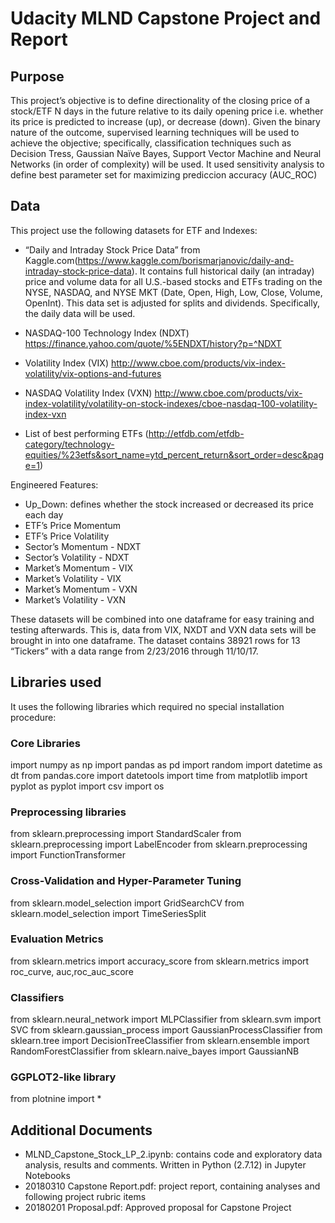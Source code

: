 # Udacity MLND Capstone Project and Report
## Purpose
This project’s objective is to define directionality of the closing price of a stock/ETF N days in the future relative to its daily opening price i.e. whether its price is predicted to increase (up), or decrease (down). Given the binary nature of the outcome, supervised learning techniques will be used to achieve the objective; specifically, classification techniques such as Decision Tress, Gaussian Naïve Bayes, Support Vector Machine and Neural Networks (in order of complexity) will be used. It used sensitivity analysis to define best parameter set for maximizing prediccion accuracy (AUC_ROC)


## Data
This project use the following datasets for ETF and Indexes:
* “Daily and Intraday Stock Price Data” from Kaggle.com(https://www.kaggle.com/borismarjanovic/daily-and-intraday-stock-price-data). It contains full historical daily (an intraday) price and volume data for all U.S.-based stocks and ETFs trading on the NYSE, NASDAQ, and NYSE MKT (Date, Open, High, Low, Close, Volume, OpenInt). This data set is adjusted for splits and dividends. Specifically, the daily data will be used.

* NASDAQ-100 Technology Index (NDXT) https://finance.yahoo.com/quote/%5ENDXT/history?p=^NDXT
* Volatility Index (VIX) http://www.cboe.com/products/vix-index-volatility/vix-options-and-futures
* NASDAQ Volatility Index (VXN) http://www.cboe.com/products/vix-index-volatility/volatility-on-stock-indexes/cboe-nasdaq-100-volatility-index-vxn

* List of best performing ETFs (http://etfdb.com/etfdb-category/technology-equities/%23etfs&sort_name=ytd_percent_return&sort_order=desc&page=1)

Engineered Features:
* Up_Down: defines whether the stock increased or decreased its price each day
* ETF’s Price Momentum
* ETF’s Price Volatility
* Sector’s Momentum - NDXT
* Sector’s Volatility - NDXT
* Market’s Momentum - VIX
* Market’s Volatility - VIX
* Market’s Momentum - VXN
* Market’s Volatility - VXN

These datasets will be combined into one dataframe for easy training and testing afterwards. This is, data from VIX, NXDT and VXN data sets will be brought in into one dataframe. The dataset contains 38921 rows for 13 “Tickers” with a data range from 2/23/2016 through 11/10/17.

## Libraries used
It uses the following libraries which required no special installation procedure:
### Core Libraries
import numpy as np 
import pandas as pd 
import random
import datetime as dt
from pandas.core import datetools
import time
from matplotlib import pyplot as pyplot
import csv
import os

### Preprocessing libraries
from sklearn.preprocessing import StandardScaler
from sklearn.preprocessing import LabelEncoder
from sklearn.preprocessing import FunctionTransformer

### Cross-Validation and Hyper-Parameter Tuning
from sklearn.model_selection import GridSearchCV
from sklearn.model_selection import TimeSeriesSplit

### Evaluation Metrics
from sklearn.metrics import accuracy_score
from sklearn.metrics import roc_curve, auc,roc_auc_score

### Classifiers
from sklearn.neural_network import MLPClassifier
from sklearn.svm import SVC
from sklearn.gaussian_process import GaussianProcessClassifier
from sklearn.tree import DecisionTreeClassifier
from sklearn.ensemble import RandomForestClassifier
from sklearn.naive_bayes import GaussianNB

### GGPLOT2-like library
from plotnine import *

## Additional Documents
* MLND_Capstone_Stock_LP_2.ipynb: contains code and exploratory data analysis, results and comments. Written in Python (2.7.12) in Jupyter Notebooks
* 20180310 Capstone Report.pdf: project report, containing analyses and following project rubric items
* 20180201 Proposal.pdf: Approved proposal for Capstone Project